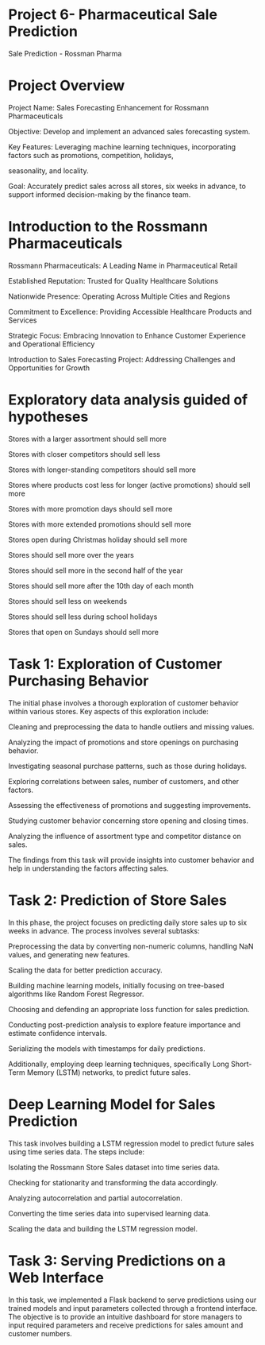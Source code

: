 # Project 6- Pharmaceutical Sale Prediction 
 Sale Prediction - Rossman Pharma

# Project Overview
Project Name: Sales Forecasting Enhancement for Rossmann Pharmaceuticals

Objective: Develop and implement an advanced sales forecasting system.

Key Features: Leveraging machine learning techniques, incorporating factors such as promotions, competition, holidays, 

seasonality, and locality.

Goal: Accurately predict sales across all stores, six weeks in advance, to support informed decision-making by the finance team.

# Introduction to the Rossmann Pharmaceuticals
Rossmann Pharmaceuticals: A Leading Name in Pharmaceutical Retail

Established Reputation: Trusted for Quality Healthcare Solutions

Nationwide Presence: Operating Across Multiple Cities and Regions

Commitment to Excellence: Providing Accessible Healthcare Products and Services

Strategic Focus: Embracing Innovation to Enhance Customer Experience and Operational Efficiency

Introduction to Sales Forecasting Project: Addressing Challenges and Opportunities for Growth

# Exploratory data analysis guided of hypotheses
Stores with a larger assortment should sell more

Stores with closer competitors should sell less

Stores with longer-standing competitors should sell more

Stores where products cost less for longer (active promotions) should sell more

Stores with more promotion days should sell more

Stores with more extended promotions should sell more

Stores open during Christmas holiday should sell more

Stores should sell more over the years

Stores should sell more in the second half of the year

Stores should sell more after the 10th day of each month

Stores should sell less on weekends

Stores should sell less during school holidays

Stores that open on Sundays should sell more

# Task 1: Exploration of Customer Purchasing Behavior
The initial phase involves a thorough exploration of customer behavior within various stores. Key aspects of this exploration include:

Cleaning and preprocessing the data to handle outliers and missing values.

Analyzing the impact of promotions and store openings on purchasing behavior.

Investigating seasonal purchase patterns, such as those during holidays.

Exploring correlations between sales, number of customers, and other factors.

Assessing the effectiveness of promotions and suggesting improvements.

Studying customer behavior concerning store opening and closing times.

Analyzing the influence of assortment type and competitor distance on sales.

The findings from this task will provide insights into customer behavior and help in understanding the factors affecting sales.

# Task 2: Prediction of Store Sales

In this phase, the project focuses on predicting daily store sales up to six weeks in advance. The process involves several subtasks:

Preprocessing the data by converting non-numeric columns, handling NaN values, and generating new features.

Scaling the data for better prediction accuracy.

Building machine learning models, initially focusing on tree-based algorithms like Random Forest Regressor.

Choosing and defending an appropriate loss function for sales prediction.

Conducting post-prediction analysis to explore feature importance and estimate confidence intervals.

Serializing the models with timestamps for daily predictions.

Additionally, employing deep learning techniques, specifically Long Short-Term Memory (LSTM) networks, to predict future sales.

# Deep Learning Model for Sales Prediction

This task involves building a LSTM regression model to predict future sales using time series data. The steps include:

Isolating the Rossmann Store Sales dataset into time series data.

Checking for stationarity and transforming the data accordingly.

Analyzing autocorrelation and partial autocorrelation.

Converting the time series data into supervised learning data.

Scaling the data and building the LSTM regression model.

# Task 3: Serving Predictions on a Web Interface

In this task, we implemented a Flask backend to serve predictions using our trained models and input parameters collected through a frontend interface. The objective is to provide an intuitive dashboard for store managers to input required parameters and receive predictions for sales amount and customer numbers.







